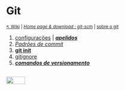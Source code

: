 # Git

<sub>[:arrow_upper_left: Wiki](../../README.md)  | [*Home page & download : git-scm*](https://git-scm.com/)  | [sobre  o git](about.md)<sub>



1. [configurações](configuracoes.md) | [***apelidos***](apelidos.md)
3. [*Padrões de commit*](padrao.md)
4. [**git init**](gitinit.md)
5. [gitignore](gitignore.md)
6. [***comandos de versionamento***](comandos.md)

<sup></sup>
----
<image src="../../imgs/git-icon.svg" height="20" width="50"/>
